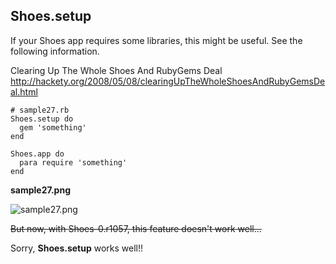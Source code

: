 Shoes.setup
-----------

If your Shoes app requires some libraries, this might be useful. See the following information.

Clearing Up The Whole Shoes And RubyGems Deal <br>
<http://hackety.org/2008/05/08/clearingUpTheWholeShoesAndRubyGemsDeal.html> <br>


	# sample27.rb
	Shoes.setup do
	  gem 'something'
	end
	
	Shoes.app do
	  para require 'something'
	end

**sample27.png**

![sample27.png](http://github.com/ashbb/shoes_tutorial_html/tree/master%2Fimages%2Fsample27.png?raw=true)

<s>But now, with Shoes-0.r1057, this feature doesn't work well...</s>

Sorry, **Shoes.setup** works well!!
